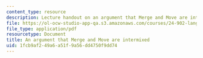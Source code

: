 ```yaml
---
content_type: resource
description: Lecture handout on an argument that Merge and Move are intermixed.
file: https://ol-ocw-studio-app-qa.s3.amazonaws.com/courses/24-902-language-and-its-structure-ii-syntax-fall-2003/1fcb9af249a6a51f9a56dd4750f9dd74_12_8_intrmix.pdf
file_type: application/pdf
resourcetype: Document
title: An argument that Merge and Move are intermixed
uid: 1fcb9af2-49a6-a51f-9a56-dd4750f9dd74
---
```

